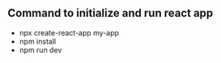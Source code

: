 ## Command to initialize and run react app
- npx create-react-app my-app
- npm install
- npm run dev

